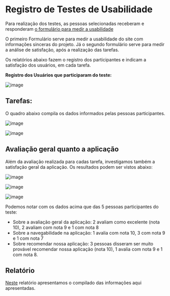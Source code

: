 # Registro de Testes de Usabilidade

Para realização dos testes, as pessoas selecionadas receberam e responderam <a href="https://docs.google.com/forms/d/122Cq8gASSf8S_1LxN6TtEBGT53ViA2vDa1VL8xXrUPo/prefill"> o formulário para medir a usabilidade</a> </span>

O primeiro Formulário serve para medir a usabilidade do site com informações sinceras do projeto.
Já o segundo formulário serve para medir a análise de satisfação, após a realização das tarefas.

Os relatórios abaixo fazem o registro dos participantes e indicam a satisfação dos usuários, em cada tarefa. 

**Registro dos Usuários que participaram do teste:**

![image](https://user-images.githubusercontent.com/85913563/204137105-95be80dc-e2f2-4145-852b-69ad64115a23.png)

## Tarefas:

O quadro abaixo compila os dados informados pelas pessoas participantes.

![image](https://user-images.githubusercontent.com/85913563/204140046-ade1aeda-08b6-411c-8641-c7a22bf60acc.png)

![image](https://user-images.githubusercontent.com/85913563/204140397-00e83879-aec7-4cd7-adb1-378600323246.png)


## Avaliação geral quanto a aplicação

Além da avaliação realizada para cadas tarefa, investigamos também a satisfação geral da aplicação. Os resultados podem ser vistos abaixo:

![image](https://user-images.githubusercontent.com/85913563/204137585-aedaa4ed-a6ac-4f30-b244-7039fe91334c.png)

![image](https://user-images.githubusercontent.com/85913563/204137614-32be2402-5194-4e8c-8fda-ccec00eb579f.png)

![image](https://user-images.githubusercontent.com/85913563/204137627-3fe5acb2-0c20-4d86-8ae5-b3af12cb73c2.png)

Podemos notar com os dados acima que das 5 pessoas participantes do teste:
* Sobre a avaliação geral da aplicação: 2 avaliam como excelente (nota 10), 2 avaliam com nota 9 e 1 com nota 8
* Sobre a navegabilidade na aplicação: 1 avalia com nota 10, 3 com nota 9 e 1 com nota 7
* Sobre recomendar nossa aplicação: 3 pessoas disseram ser muito provável recomendar nossa aplicação (nota 10), 1 avalia com nota 9 e 1 com nota 8. 

## Relatório
<a href="https://drive.google.com/file/d/1ZldrX_FvQ8b9qdXldO2RX8kGCqYmoxoY/view?usp=sharing">Neste</a></span> relatório apresentamos o compilado das informações aqui apresentadas.
